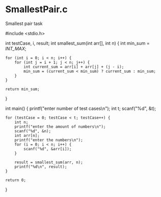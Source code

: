 # SmallestPair.c
Smallest pair task

#include <stdio.h>

int testCase, i, result;
int smallest_sum(int arr[], int n) {
    int min_sum = _INT_MAX_;

    for (int i = 0; i < n; i++) {
        for (int j = i + 1; j < n; j++) {
            int current_sum = arr[i] + arr[j] + (j - i);
            min_sum = (current_sum < min_sum) ? current_sum : min_sum;
        }
    }

    return min_sum;
}

int main()
{
    printf("enter number of test cases\n");
    int t;
    scanf("%d", &t);

    for (testCase = 0; testCase < t; testCase++) {
        int n;
        printf("enter the amount of numbers\n");
        scanf("%d", &n);
        int arr[n];
        printf("enter the numbers\n");
        for (i = 0; i < n; i++) {
            scanf("%d", &arr[i]);
        }

        result = smallest_sum(arr, n);
        printf("%d\n", result);
    }

    return 0;
}
